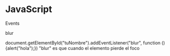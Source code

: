 # JavaScript
Events

blur

document.getElementById("tuNombre").addEventListener("blur", function () {alert("hola");}) "blur" es que cuando el elemento pierde el foco
